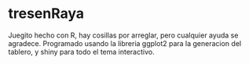 # tresenRaya
Juegito hecho con R, hay cosillas por arreglar, pero cualquier ayuda se agradece.
Programado usando la libreria ggplot2 para la generacion del tablero, y shiny para todo el tema interactivo.
